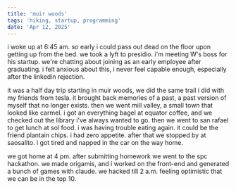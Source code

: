 ```yaml
---
title: 'muir woods'
tags: 'hiking, startup, programming'
date: 'Apr 12, 2025'
---
```


i woke up at 6:45 am. so early i could pass out dead on the floor upon getting up from the bed. we took a lyft to presidio. i'm meeting W's boss for his startup. we're chatting about joining as an early employee after graduating. i felt anxious about this, i never feel capable enough, especially after the linkedin rejection.

it was a half day trip starting in muir woods, we did the same trail i did with my friends from tesla. it brought back memories of a past, a past version of myself that no longer exists. then we went mill valley, a small town that looked like carmel. i got an everything bagel at equator coffee, and we checked out the library i've always wanted to go. then we went to san rafael to get lunch at sol food. i was having trouble eating again. it could be the friend plantain chips. i had zero appetite. after that we stopped by at saosalito. i got tired and napped in the car on the way home.

we got home at 4 pm. after submitting homework we went to the spc hackathon. we made origamis, and i worked on the front-end and generated a bunch of games with claude. we hacked till 2 a.m. feeling optimistic that we can be in the top 10.
